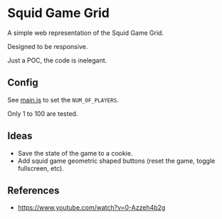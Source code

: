 # Squid Game Grid

A simple web representation of the Squid Game Grid.

Designed to be responsive.

Just a POC, the code is inelegant.

## Config

See [main.js](main.js) to set the `NUM_OF_PLAYERS`.

Only 1 to 100 are tested.

## Ideas

- Save the state of the game to a cookie.
- Add squid game geometric shaped buttons (reset the game, toggle fullscreen, etc).

## References

- <https://www.youtube.com/watch?v=0-Azzeh4b2g>
